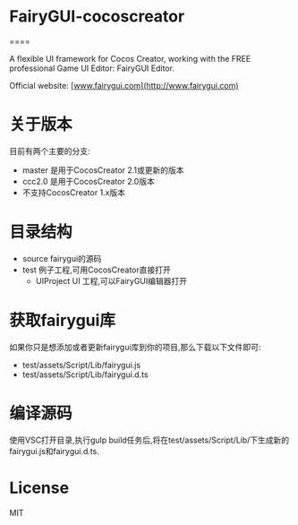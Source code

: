 # FairyGUI-cocoscreator
====

A flexible UI framework for Cocos Creator, working with the FREE professional Game UI Editor: FairyGUI Editor.

Official website: [www.fairygui.com](http://www.fairygui.com)

# 关于版本
目前有两个主要的分支:
* master 是用于CocosCreator 2.1或更新的版本
* ccc2.0 是用于CocosCreator 2.0版本
* 不支持CocosCreator 1.x版本

# 目录结构
* source fairygui的源码
* test 例子工程,可用CocosCreator直接打开
  * UIProject UI 工程,可以FairyGUI编辑器打开

# 获取fairygui库
如果你只是想添加或者更新fairygui库到你的项目,那么下载以下文件即可:
* test/assets/Script/Lib/fairygui.js
* test/assets/Script/Lib/fairygui.d.ts

# 编译源码
使用VSC打开目录,执行gulp build任务后,将在test/assets/Script/Lib/下生成新的fairygui.js和fairygui.d.ts.

# License
MIT